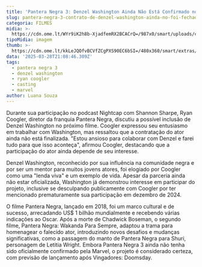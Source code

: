 ```yaml
---
title: 'Pantera Negra 3: Denzel Washington Ainda Não Está Confirmado no Elenco'
slug: pantera-negra-3-contrato-de-denzel-washington-ainda-no-foi-fechado
categoria: FILMES
midia: >-
  https://cdn.ome.lt/WYr9iK2h8b-XjadfemRX2BCACrQ=/987x0/smart/uploads/conteudo/fotos/Design_sem_nome_-_2025-03-28T174712.103.png
tipoMidia: imagem
thumb: >-
  https://cdn.ome.lt/kkLeJQOfvBCVfZCgPXS90EC6bSI=/480x360/smart/extras/conteudos/Design_sem_nome_-_2025-03-28T174712.103.png
data: '2025-03-28T21:08:46.309Z'
tags:
  - pantera negra 3
  - denzel washington
  - ryan coogler
  - casting
  - marvel
author: Luana Souza
---
```


Durante sua participação no podcast Nightcap com Shannon Sharpe, Ryan Coogler, diretor da franquia Pantera Negra, discutiu a possível inclusão de Denzel Washington no próximo filme. Coogler expressou seu entusiasmo em trabalhar com Washington, mas ressaltou que a contratação do ator ainda não está finalizada. "Estou ansioso para colaborar com Denzel e farei tudo para que isso aconteça", afirmou Coogler, destacando que a participação do ator ainda depende de seu interesse.

Denzel Washington, reconhecido por sua influência na comunidade negra e por ser um mentor para muitos jovens atores, foi elogiado por Coogler como uma "lenda viva" e um exemplo de vida. Apesar da parceria ainda não estar oficializada, Washington já demonstrou interesse em participar do projeto, inclusive se desculpando publicamente com Coogler por ter mencionado prematuramente sua participação em dezembro de 2024.

O filme Pantera Negra, lançado em 2018, foi um marco cultural e de sucesso, arrecadando US$ 1 bilhão mundialmente e recebendo várias indicações ao Oscar. Após a morte de Chadwick Boseman, o segundo filme, Pantera Negra: Wakanda Para Sempre, adaptou a trama para homenagear o falecido ator, introduzindo novos desafios e mudanças significativas, como a passagem do manto de Pantera Negra para Shuri, personagem de Letitia Wright. Embora Pantera Negra 3 ainda não tenha sido oficialmente confirmado pela Marvel, o projeto é considerado certeza, com previsão de lançamento após Vingadores: Doomsday.
